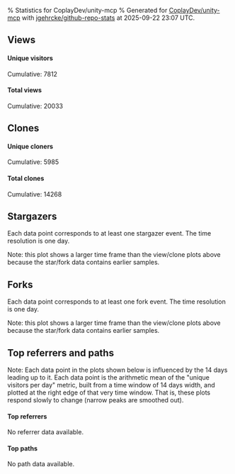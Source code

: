 % Statistics for CoplayDev/unity-mcp
% Generated for [CoplayDev/unity-mcp](https://github.com/CoplayDev/unity-mcp) with [jgehrcke/github-repo-stats](https://github.com/jgehrcke/github-repo-stats) at 2025-09-22 23:07 UTC.


## Views

#### Unique visitors
<div id="chart_views_unique" class="full-width-chart"></div>

Cumulative: 7812

#### Total views
<div id="chart_views_total" class="full-width-chart"></div>

Cumulative: 20033

<div class="pagebreak-for-print"> </div>

## Clones

#### Unique cloners
<div id="chart_clones_unique" class="full-width-chart"></div>

Cumulative: 5985

#### Total clones
<div id="chart_clones_total" class="full-width-chart"></div>

Cumulative: 14268



<div class="pagebreak-for-print"> </div>



## Stargazers

Each data point corresponds to at least one stargazer event.
The time resolution is one day.

<div id="chart_stargazers" class="full-width-chart"></div>


Note: this plot shows a larger time frame than the view/clone plots above because the star/fork data contains earlier samples.



## Forks

Each data point corresponds to at least one fork event.
The time resolution is one day.

<div id="chart_forks" class="full-width-chart"></div>


Note: this plot shows a larger time frame than the view/clone plots above because the star/fork data contains earlier samples.



<div class="pagebreak-for-print"> </div>



## Top referrers and paths


Note: Each data point in the plots shown below is influenced by the 14 days
leading up to it. Each data point is the arithmetic mean of the "unique
visitors per day" metric, built from a time window of 14 days width, and
plotted at the right edge of that very time window. That is, these plots
respond slowly to change (narrow peaks are smoothed out).



#### Top referrers

No referrer data available.



#### Top paths

No path data available.

<script type="text/javascript">
    vegaEmbed('#chart_views_unique', {"$schema": "https://vega.github.io/schema/vega-lite/v4.17.0.json", "config": {"arc": {"fill": "#1b1e23"}, "area": {"fill": "#1b1e23"}, "axisBottom": {"domainColor": "#a9b4c4", "gridColor": "#a9b4c4", "labelColor": "#1b1e23", "labelFont": "relative-mono-11-pitch-pro, Menlo, monospace", "tickColor": "#a9b4c4", "titleColor": "#1b1e23", "titleFont": "relative-mono-11-pitch-pro, Menlo, monospace"}, "axisLeft": {"domainColor": "#a9b4c4", "gridColor": "#a9b4c4", "labelColor": "#1b1e23", "labelFont": "relative-mono-11-pitch-pro, Menlo, monospace", "tickColor": "#a9b4c4", "titleColor": "#1b1e23", "titleFont": "relative-mono-11-pitch-pro, Menlo, monospace"}, "axisX": {"grid": false}, "axisY": {"grid": false, "labelBound": true}, "background": "#FFFFFF", "group": {"fill": "#FFFFFF"}, "header": {"fontWeight": 400, "labelFont": "relative-mono-11-pitch-pro, Menlo, monospace", "titleFont": "relative-mono-11-pitch-pro, Menlo, monospace"}, "legend": {"labelFont": "relative-mono-11-pitch-pro, Menlo, monospace", "symbolSize": 200, "symbolType": "circle", "titleFont": "relative-mono-11-pitch-pro, Menlo, monospace"}, "line": {"color": "#1b1e23", "stroke": "#1b1e23"}, "path": {"stroke": "#1b1e23"}, "point": {"color": "#1b1e23", "cursor": "pointer", "filled": true, "size": 20}, "range": {"category": ["#85a2f7", "#ea9755", "#7eb36a", "#f07071", "#bc85d9", "#e587b6", "#a9b4c4", "#d4c05e", "#64b9c4"]}, "style": {"bar": {"fill": "#1b1e23"}, "text": {"font": "relative-mono-11-pitch-pro, Menlo, monospace", "fontWeight": 400}}, "symbol": {"shape": "circle"}, "title": {"anchor": "start", "font": "relative-mono-11-pitch-pro, Menlo, monospace", "fontWeight": 400}, "trail": {"color": "#1b1e23", "stroke": "#1b1e23"}, "view": {"stroke": null}}, "data": {"name": "data-28a3bf002c5cbffa321d4f4ea71c20ab"}, "datasets": {"data-28a3bf002c5cbffa321d4f4ea71c20ab": [{"time": "2025-08-31T00:00:00+00:00", "views_total": 111, "views_unique": 51}, {"time": "2025-09-01T00:00:00+00:00", "views_total": 978, "views_unique": 398}, {"time": "2025-09-02T00:00:00+00:00", "views_total": 995, "views_unique": 398}, {"time": "2025-09-03T00:00:00+00:00", "views_total": 1326, "views_unique": 395}, {"time": "2025-09-04T00:00:00+00:00", "views_total": 1059, "views_unique": 377}, {"time": "2025-09-05T00:00:00+00:00", "views_total": 970, "views_unique": 388}, {"time": "2025-09-06T00:00:00+00:00", "views_total": 726, "views_unique": 280}, {"time": "2025-09-07T00:00:00+00:00", "views_total": 748, "views_unique": 268}, {"time": "2025-09-08T00:00:00+00:00", "views_total": 1099, "views_unique": 388}, {"time": "2025-09-09T00:00:00+00:00", "views_total": 1092, "views_unique": 367}, {"time": "2025-09-10T00:00:00+00:00", "views_total": 1028, "views_unique": 377}, {"time": "2025-09-11T00:00:00+00:00", "views_total": 961, "views_unique": 358}, {"time": "2025-09-12T00:00:00+00:00", "views_total": 888, "views_unique": 415}, {"time": "2025-09-13T00:00:00+00:00", "views_total": 679, "views_unique": 267}, {"time": "2025-09-14T00:00:00+00:00", "views_total": 693, "views_unique": 279}, {"time": "2025-09-15T00:00:00+00:00", "views_total": 904, "views_unique": 401}, {"time": "2025-09-16T00:00:00+00:00", "views_total": 1026, "views_unique": 410}, {"time": "2025-09-17T00:00:00+00:00", "views_total": 875, "views_unique": 351}, {"time": "2025-09-18T00:00:00+00:00", "views_total": 845, "views_unique": 386}, {"time": "2025-09-19T00:00:00+00:00", "views_total": 817, "views_unique": 374}, {"time": "2025-09-20T00:00:00+00:00", "views_total": 606, "views_unique": 255}, {"time": "2025-09-21T00:00:00+00:00", "views_total": 620, "views_unique": 238}, {"time": "2025-09-22T00:00:00+00:00", "views_total": 987, "views_unique": 391}]}, "encoding": {"tooltip": [{"field": "views_unique", "format": ".1f", "title": "views (u)", "type": "quantitative"}, {"field": "time", "format": "%B %e, %Y", "title": "date", "type": "temporal"}], "x": {"axis": {"labelAngle": 25}, "field": "time", "scale": {"domain": ["2025-08-31", "2025-09-22"]}, "timeUnit": "yearmonthdate", "title": "date", "type": "temporal"}, "y": {"axis": {"values": [1, 10, 50, 100, 500, 1000, 5000, 10000]}, "field": "views_unique", "scale": {"domain": [0, 456.50000000000006], "type": "symlog", "zero": true}, "title": "unique views per day", "type": "quantitative"}}, "height": 200, "mark": {"point": true, "type": "line"}, "padding": 10, "width": "container"}, {"actions": false, "renderer": "svg"}).catch(console.error);
vegaEmbed('#chart_views_total', {"$schema": "https://vega.github.io/schema/vega-lite/v4.17.0.json", "config": {"arc": {"fill": "#1b1e23"}, "area": {"fill": "#1b1e23"}, "axisBottom": {"domainColor": "#a9b4c4", "gridColor": "#a9b4c4", "labelColor": "#1b1e23", "labelFont": "relative-mono-11-pitch-pro, Menlo, monospace", "tickColor": "#a9b4c4", "titleColor": "#1b1e23", "titleFont": "relative-mono-11-pitch-pro, Menlo, monospace"}, "axisLeft": {"domainColor": "#a9b4c4", "gridColor": "#a9b4c4", "labelColor": "#1b1e23", "labelFont": "relative-mono-11-pitch-pro, Menlo, monospace", "tickColor": "#a9b4c4", "titleColor": "#1b1e23", "titleFont": "relative-mono-11-pitch-pro, Menlo, monospace"}, "axisX": {"grid": false}, "axisY": {"grid": false, "labelBound": true}, "background": "#FFFFFF", "group": {"fill": "#FFFFFF"}, "header": {"fontWeight": 400, "labelFont": "relative-mono-11-pitch-pro, Menlo, monospace", "titleFont": "relative-mono-11-pitch-pro, Menlo, monospace"}, "legend": {"labelFont": "relative-mono-11-pitch-pro, Menlo, monospace", "symbolSize": 200, "symbolType": "circle", "titleFont": "relative-mono-11-pitch-pro, Menlo, monospace"}, "line": {"color": "#1b1e23", "stroke": "#1b1e23"}, "path": {"stroke": "#1b1e23"}, "point": {"color": "#1b1e23", "cursor": "pointer", "filled": true, "size": 20}, "range": {"category": ["#85a2f7", "#ea9755", "#7eb36a", "#f07071", "#bc85d9", "#e587b6", "#a9b4c4", "#d4c05e", "#64b9c4"]}, "style": {"bar": {"fill": "#1b1e23"}, "text": {"font": "relative-mono-11-pitch-pro, Menlo, monospace", "fontWeight": 400}}, "symbol": {"shape": "circle"}, "title": {"anchor": "start", "font": "relative-mono-11-pitch-pro, Menlo, monospace", "fontWeight": 400}, "trail": {"color": "#1b1e23", "stroke": "#1b1e23"}, "view": {"stroke": null}}, "data": {"name": "data-28a3bf002c5cbffa321d4f4ea71c20ab"}, "datasets": {"data-28a3bf002c5cbffa321d4f4ea71c20ab": [{"time": "2025-08-31T00:00:00+00:00", "views_total": 111, "views_unique": 51}, {"time": "2025-09-01T00:00:00+00:00", "views_total": 978, "views_unique": 398}, {"time": "2025-09-02T00:00:00+00:00", "views_total": 995, "views_unique": 398}, {"time": "2025-09-03T00:00:00+00:00", "views_total": 1326, "views_unique": 395}, {"time": "2025-09-04T00:00:00+00:00", "views_total": 1059, "views_unique": 377}, {"time": "2025-09-05T00:00:00+00:00", "views_total": 970, "views_unique": 388}, {"time": "2025-09-06T00:00:00+00:00", "views_total": 726, "views_unique": 280}, {"time": "2025-09-07T00:00:00+00:00", "views_total": 748, "views_unique": 268}, {"time": "2025-09-08T00:00:00+00:00", "views_total": 1099, "views_unique": 388}, {"time": "2025-09-09T00:00:00+00:00", "views_total": 1092, "views_unique": 367}, {"time": "2025-09-10T00:00:00+00:00", "views_total": 1028, "views_unique": 377}, {"time": "2025-09-11T00:00:00+00:00", "views_total": 961, "views_unique": 358}, {"time": "2025-09-12T00:00:00+00:00", "views_total": 888, "views_unique": 415}, {"time": "2025-09-13T00:00:00+00:00", "views_total": 679, "views_unique": 267}, {"time": "2025-09-14T00:00:00+00:00", "views_total": 693, "views_unique": 279}, {"time": "2025-09-15T00:00:00+00:00", "views_total": 904, "views_unique": 401}, {"time": "2025-09-16T00:00:00+00:00", "views_total": 1026, "views_unique": 410}, {"time": "2025-09-17T00:00:00+00:00", "views_total": 875, "views_unique": 351}, {"time": "2025-09-18T00:00:00+00:00", "views_total": 845, "views_unique": 386}, {"time": "2025-09-19T00:00:00+00:00", "views_total": 817, "views_unique": 374}, {"time": "2025-09-20T00:00:00+00:00", "views_total": 606, "views_unique": 255}, {"time": "2025-09-21T00:00:00+00:00", "views_total": 620, "views_unique": 238}, {"time": "2025-09-22T00:00:00+00:00", "views_total": 987, "views_unique": 391}]}, "encoding": {"tooltip": [{"field": "views_total", "format": ".1f", "title": "views (t)", "type": "quantitative"}, {"field": "time", "format": "%B %e, %Y", "title": "date", "type": "temporal"}], "x": {"axis": {"labelAngle": 25}, "field": "time", "scale": {"domain": ["2025-08-31", "2025-09-22"]}, "timeUnit": "yearmonthdate", "title": "date", "type": "temporal"}, "y": {"axis": {"values": [1, 10, 50, 100, 500, 1000, 5000, 10000]}, "field": "views_total", "scale": {"domain": [0, 1458.6000000000001], "type": "symlog", "zero": true}, "title": "total views per day", "type": "quantitative"}}, "height": 200, "mark": {"point": true, "type": "line"}, "padding": 10, "width": "container"}, {"actions": false, "renderer": "svg"}).catch(console.error);
vegaEmbed('#chart_clones_unique', {"$schema": "https://vega.github.io/schema/vega-lite/v4.17.0.json", "config": {"arc": {"fill": "#1b1e23"}, "area": {"fill": "#1b1e23"}, "axisBottom": {"domainColor": "#a9b4c4", "gridColor": "#a9b4c4", "labelColor": "#1b1e23", "labelFont": "relative-mono-11-pitch-pro, Menlo, monospace", "tickColor": "#a9b4c4", "titleColor": "#1b1e23", "titleFont": "relative-mono-11-pitch-pro, Menlo, monospace"}, "axisLeft": {"domainColor": "#a9b4c4", "gridColor": "#a9b4c4", "labelColor": "#1b1e23", "labelFont": "relative-mono-11-pitch-pro, Menlo, monospace", "tickColor": "#a9b4c4", "titleColor": "#1b1e23", "titleFont": "relative-mono-11-pitch-pro, Menlo, monospace"}, "axisX": {"grid": false}, "axisY": {"grid": false, "labelBound": true}, "background": "#FFFFFF", "group": {"fill": "#FFFFFF"}, "header": {"fontWeight": 400, "labelFont": "relative-mono-11-pitch-pro, Menlo, monospace", "titleFont": "relative-mono-11-pitch-pro, Menlo, monospace"}, "legend": {"labelFont": "relative-mono-11-pitch-pro, Menlo, monospace", "symbolSize": 200, "symbolType": "circle", "titleFont": "relative-mono-11-pitch-pro, Menlo, monospace"}, "line": {"color": "#1b1e23", "stroke": "#1b1e23"}, "path": {"stroke": "#1b1e23"}, "point": {"color": "#1b1e23", "cursor": "pointer", "filled": true, "size": 20}, "range": {"category": ["#85a2f7", "#ea9755", "#7eb36a", "#f07071", "#bc85d9", "#e587b6", "#a9b4c4", "#d4c05e", "#64b9c4"]}, "style": {"bar": {"fill": "#1b1e23"}, "text": {"font": "relative-mono-11-pitch-pro, Menlo, monospace", "fontWeight": 400}}, "symbol": {"shape": "circle"}, "title": {"anchor": "start", "font": "relative-mono-11-pitch-pro, Menlo, monospace", "fontWeight": 400}, "trail": {"color": "#1b1e23", "stroke": "#1b1e23"}, "view": {"stroke": null}}, "data": {"name": "data-5b4fe473a86019560586e54593cd1408"}, "datasets": {"data-5b4fe473a86019560586e54593cd1408": [{"clones_total": 80, "clones_unique": 38, "time": "2025-08-31T00:00:00+00:00"}, {"clones_total": 706, "clones_unique": 287, "time": "2025-09-01T00:00:00+00:00"}, {"clones_total": 861, "clones_unique": 317, "time": "2025-09-02T00:00:00+00:00"}, {"clones_total": 794, "clones_unique": 320, "time": "2025-09-03T00:00:00+00:00"}, {"clones_total": 759, "clones_unique": 290, "time": "2025-09-04T00:00:00+00:00"}, {"clones_total": 770, "clones_unique": 304, "time": "2025-09-05T00:00:00+00:00"}, {"clones_total": 396, "clones_unique": 198, "time": "2025-09-06T00:00:00+00:00"}, {"clones_total": 425, "clones_unique": 203, "time": "2025-09-07T00:00:00+00:00"}, {"clones_total": 765, "clones_unique": 306, "time": "2025-09-08T00:00:00+00:00"}, {"clones_total": 906, "clones_unique": 292, "time": "2025-09-09T00:00:00+00:00"}, {"clones_total": 810, "clones_unique": 303, "time": "2025-09-10T00:00:00+00:00"}, {"clones_total": 669, "clones_unique": 323, "time": "2025-09-11T00:00:00+00:00"}, {"clones_total": 735, "clones_unique": 323, "time": "2025-09-12T00:00:00+00:00"}, {"clones_total": 363, "clones_unique": 162, "time": "2025-09-13T00:00:00+00:00"}, {"clones_total": 451, "clones_unique": 238, "time": "2025-09-14T00:00:00+00:00"}, {"clones_total": 576, "clones_unique": 287, "time": "2025-09-15T00:00:00+00:00"}, {"clones_total": 700, "clones_unique": 306, "time": "2025-09-16T00:00:00+00:00"}, {"clones_total": 708, "clones_unique": 284, "time": "2025-09-17T00:00:00+00:00"}, {"clones_total": 626, "clones_unique": 271, "time": "2025-09-18T00:00:00+00:00"}, {"clones_total": 601, "clones_unique": 250, "time": "2025-09-19T00:00:00+00:00"}, {"clones_total": 379, "clones_unique": 182, "time": "2025-09-20T00:00:00+00:00"}, {"clones_total": 518, "clones_unique": 189, "time": "2025-09-21T00:00:00+00:00"}, {"clones_total": 670, "clones_unique": 312, "time": "2025-09-22T00:00:00+00:00"}]}, "encoding": {"tooltip": [{"field": "clones_unique", "format": ".1f", "title": "clones (u)", "type": "quantitative"}, {"field": "time", "format": "%B %e, %Y", "title": "date", "type": "temporal"}], "x": {"axis": {"labelAngle": 25}, "field": "time", "scale": {"domain": ["2025-08-31", "2025-09-22"]}, "timeUnit": "yearmonthdate", "title": "date", "type": "temporal"}, "y": {"axis": {"values": [1, 10, 50, 100, 500, 1000, 5000, 10000]}, "field": "clones_unique", "scale": {"domain": [0, 355.3], "type": "symlog", "zero": true}, "title": "unique clones per day", "type": "quantitative"}}, "height": 200, "mark": {"point": true, "type": "line"}, "padding": 10, "width": "container"}, {"actions": false, "renderer": "svg"}).catch(console.error);
vegaEmbed('#chart_clones_total', {"$schema": "https://vega.github.io/schema/vega-lite/v4.17.0.json", "config": {"arc": {"fill": "#1b1e23"}, "area": {"fill": "#1b1e23"}, "axisBottom": {"domainColor": "#a9b4c4", "gridColor": "#a9b4c4", "labelColor": "#1b1e23", "labelFont": "relative-mono-11-pitch-pro, Menlo, monospace", "tickColor": "#a9b4c4", "titleColor": "#1b1e23", "titleFont": "relative-mono-11-pitch-pro, Menlo, monospace"}, "axisLeft": {"domainColor": "#a9b4c4", "gridColor": "#a9b4c4", "labelColor": "#1b1e23", "labelFont": "relative-mono-11-pitch-pro, Menlo, monospace", "tickColor": "#a9b4c4", "titleColor": "#1b1e23", "titleFont": "relative-mono-11-pitch-pro, Menlo, monospace"}, "axisX": {"grid": false}, "axisY": {"grid": false, "labelBound": true}, "background": "#FFFFFF", "group": {"fill": "#FFFFFF"}, "header": {"fontWeight": 400, "labelFont": "relative-mono-11-pitch-pro, Menlo, monospace", "titleFont": "relative-mono-11-pitch-pro, Menlo, monospace"}, "legend": {"labelFont": "relative-mono-11-pitch-pro, Menlo, monospace", "symbolSize": 200, "symbolType": "circle", "titleFont": "relative-mono-11-pitch-pro, Menlo, monospace"}, "line": {"color": "#1b1e23", "stroke": "#1b1e23"}, "path": {"stroke": "#1b1e23"}, "point": {"color": "#1b1e23", "cursor": "pointer", "filled": true, "size": 20}, "range": {"category": ["#85a2f7", "#ea9755", "#7eb36a", "#f07071", "#bc85d9", "#e587b6", "#a9b4c4", "#d4c05e", "#64b9c4"]}, "style": {"bar": {"fill": "#1b1e23"}, "text": {"font": "relative-mono-11-pitch-pro, Menlo, monospace", "fontWeight": 400}}, "symbol": {"shape": "circle"}, "title": {"anchor": "start", "font": "relative-mono-11-pitch-pro, Menlo, monospace", "fontWeight": 400}, "trail": {"color": "#1b1e23", "stroke": "#1b1e23"}, "view": {"stroke": null}}, "data": {"name": "data-5b4fe473a86019560586e54593cd1408"}, "datasets": {"data-5b4fe473a86019560586e54593cd1408": [{"clones_total": 80, "clones_unique": 38, "time": "2025-08-31T00:00:00+00:00"}, {"clones_total": 706, "clones_unique": 287, "time": "2025-09-01T00:00:00+00:00"}, {"clones_total": 861, "clones_unique": 317, "time": "2025-09-02T00:00:00+00:00"}, {"clones_total": 794, "clones_unique": 320, "time": "2025-09-03T00:00:00+00:00"}, {"clones_total": 759, "clones_unique": 290, "time": "2025-09-04T00:00:00+00:00"}, {"clones_total": 770, "clones_unique": 304, "time": "2025-09-05T00:00:00+00:00"}, {"clones_total": 396, "clones_unique": 198, "time": "2025-09-06T00:00:00+00:00"}, {"clones_total": 425, "clones_unique": 203, "time": "2025-09-07T00:00:00+00:00"}, {"clones_total": 765, "clones_unique": 306, "time": "2025-09-08T00:00:00+00:00"}, {"clones_total": 906, "clones_unique": 292, "time": "2025-09-09T00:00:00+00:00"}, {"clones_total": 810, "clones_unique": 303, "time": "2025-09-10T00:00:00+00:00"}, {"clones_total": 669, "clones_unique": 323, "time": "2025-09-11T00:00:00+00:00"}, {"clones_total": 735, "clones_unique": 323, "time": "2025-09-12T00:00:00+00:00"}, {"clones_total": 363, "clones_unique": 162, "time": "2025-09-13T00:00:00+00:00"}, {"clones_total": 451, "clones_unique": 238, "time": "2025-09-14T00:00:00+00:00"}, {"clones_total": 576, "clones_unique": 287, "time": "2025-09-15T00:00:00+00:00"}, {"clones_total": 700, "clones_unique": 306, "time": "2025-09-16T00:00:00+00:00"}, {"clones_total": 708, "clones_unique": 284, "time": "2025-09-17T00:00:00+00:00"}, {"clones_total": 626, "clones_unique": 271, "time": "2025-09-18T00:00:00+00:00"}, {"clones_total": 601, "clones_unique": 250, "time": "2025-09-19T00:00:00+00:00"}, {"clones_total": 379, "clones_unique": 182, "time": "2025-09-20T00:00:00+00:00"}, {"clones_total": 518, "clones_unique": 189, "time": "2025-09-21T00:00:00+00:00"}, {"clones_total": 670, "clones_unique": 312, "time": "2025-09-22T00:00:00+00:00"}]}, "encoding": {"tooltip": [{"field": "clones_total", "format": ".1f", "title": "clones (t)", "type": "quantitative"}, {"field": "time", "format": "%B %e, %Y", "title": "date", "type": "temporal"}], "x": {"axis": {"labelAngle": 25}, "field": "time", "scale": {"domain": ["2025-08-31", "2025-09-22"]}, "timeUnit": "yearmonthdate", "title": "date", "type": "temporal"}, "y": {"axis": {"values": [1, 10, 50, 100, 500, 1000, 5000, 10000]}, "field": "clones_total", "scale": {"domain": [0, 996.6000000000001], "type": "symlog", "zero": true}, "title": "total clones per day", "type": "quantitative"}}, "height": 200, "mark": {"point": true, "type": "line"}, "padding": 10, "width": "container"}, {"actions": false, "renderer": "svg"}).catch(console.error);
vegaEmbed('#chart_stargazers', {"$schema": "https://vega.github.io/schema/vega-lite/v4.17.0.json", "config": {"arc": {"fill": "#1b1e23"}, "area": {"fill": "#1b1e23"}, "axisBottom": {"domainColor": "#a9b4c4", "gridColor": "#a9b4c4", "labelColor": "#1b1e23", "labelFont": "relative-mono-11-pitch-pro, Menlo, monospace", "tickColor": "#a9b4c4", "titleColor": "#1b1e23", "titleFont": "relative-mono-11-pitch-pro, Menlo, monospace"}, "axisLeft": {"domainColor": "#a9b4c4", "gridColor": "#a9b4c4", "labelColor": "#1b1e23", "labelFont": "relative-mono-11-pitch-pro, Menlo, monospace", "tickColor": "#a9b4c4", "titleColor": "#1b1e23", "titleFont": "relative-mono-11-pitch-pro, Menlo, monospace"}, "axisX": {"grid": false}, "axisY": {"grid": false}, "background": "#FFFFFF", "group": {"fill": "#FFFFFF"}, "header": {"fontWeight": 400, "labelFont": "relative-mono-11-pitch-pro, Menlo, monospace", "titleFont": "relative-mono-11-pitch-pro, Menlo, monospace"}, "legend": {"labelFont": "relative-mono-11-pitch-pro, Menlo, monospace", "symbolSize": 200, "symbolType": "circle", "titleFont": "relative-mono-11-pitch-pro, Menlo, monospace"}, "line": {"color": "#1b1e23", "stroke": "#1b1e23"}, "path": {"stroke": "#1b1e23"}, "point": {"color": "#1b1e23", "cursor": "pointer", "filled": true, "size": 50}, "range": {"category": ["#85a2f7", "#ea9755", "#7eb36a", "#f07071", "#bc85d9", "#e587b6", "#a9b4c4", "#d4c05e", "#64b9c4"]}, "style": {"bar": {"fill": "#1b1e23"}, "text": {"font": "relative-mono-11-pitch-pro, Menlo, monospace", "fontWeight": 400}}, "symbol": {"shape": "circle"}, "title": {"anchor": "start", "font": "relative-mono-11-pitch-pro, Menlo, monospace", "fontWeight": 400}, "trail": {"color": "#1b1e23", "stroke": "#1b1e23"}, "view": {"stroke": null}}, "data": {"name": "data-11fe33d3ed95795811dfdc7c65455a36"}, "datasets": {"data-11fe33d3ed95795811dfdc7c65455a36": [{"stars_cumulative": 402, "time": "2025-03-18T00:00:00+00:00"}, {"stars_cumulative": 699, "time": "2025-03-19T21:00:00+00:00"}, {"stars_cumulative": 801, "time": "2025-03-21T18:00:00+00:00"}, {"stars_cumulative": 918, "time": "2025-03-23T15:00:00+00:00"}, {"stars_cumulative": 1008, "time": "2025-03-25T12:00:00+00:00"}, {"stars_cumulative": 1070, "time": "2025-03-27T09:00:00+00:00"}, {"stars_cumulative": 1119, "time": "2025-03-29T06:00:00+00:00"}, {"stars_cumulative": 1176, "time": "2025-03-31T03:00:00+00:00"}, {"stars_cumulative": 1236, "time": "2025-04-02T00:00:00+00:00"}, {"stars_cumulative": 1283, "time": "2025-04-03T21:00:00+00:00"}, {"stars_cumulative": 1342, "time": "2025-04-05T18:00:00+00:00"}, {"stars_cumulative": 1400, "time": "2025-04-07T15:00:00+00:00"}, {"stars_cumulative": 1451, "time": "2025-04-09T12:00:00+00:00"}, {"stars_cumulative": 1492, "time": "2025-04-11T09:00:00+00:00"}, {"stars_cumulative": 1524, "time": "2025-04-13T06:00:00+00:00"}, {"stars_cumulative": 1569, "time": "2025-04-15T03:00:00+00:00"}, {"stars_cumulative": 1615, "time": "2025-04-17T00:00:00+00:00"}, {"stars_cumulative": 1648, "time": "2025-04-18T21:00:00+00:00"}, {"stars_cumulative": 1693, "time": "2025-04-20T18:00:00+00:00"}, {"stars_cumulative": 1731, "time": "2025-04-22T15:00:00+00:00"}, {"stars_cumulative": 1767, "time": "2025-04-24T12:00:00+00:00"}, {"stars_cumulative": 1791, "time": "2025-04-26T09:00:00+00:00"}, {"stars_cumulative": 1810, "time": "2025-04-28T06:00:00+00:00"}, {"stars_cumulative": 1830, "time": "2025-04-30T03:00:00+00:00"}, {"stars_cumulative": 1839, "time": "2025-05-02T00:00:00+00:00"}, {"stars_cumulative": 1857, "time": "2025-05-03T21:00:00+00:00"}, {"stars_cumulative": 1886, "time": "2025-05-05T18:00:00+00:00"}, {"stars_cumulative": 1907, "time": "2025-05-07T15:00:00+00:00"}, {"stars_cumulative": 1915, "time": "2025-05-09T12:00:00+00:00"}, {"stars_cumulative": 1931, "time": "2025-05-11T09:00:00+00:00"}, {"stars_cumulative": 1949, "time": "2025-05-13T06:00:00+00:00"}, {"stars_cumulative": 1964, "time": "2025-05-15T03:00:00+00:00"}, {"stars_cumulative": 1972, "time": "2025-05-17T00:00:00+00:00"}, {"stars_cumulative": 1988, "time": "2025-05-18T21:00:00+00:00"}, {"stars_cumulative": 1995, "time": "2025-05-20T18:00:00+00:00"}, {"stars_cumulative": 2016, "time": "2025-05-22T15:00:00+00:00"}, {"stars_cumulative": 2026, "time": "2025-05-24T12:00:00+00:00"}, {"stars_cumulative": 2044, "time": "2025-05-26T09:00:00+00:00"}, {"stars_cumulative": 2060, "time": "2025-05-28T06:00:00+00:00"}, {"stars_cumulative": 2074, "time": "2025-05-30T03:00:00+00:00"}, {"stars_cumulative": 2094, "time": "2025-06-01T00:00:00+00:00"}, {"stars_cumulative": 2112, "time": "2025-06-02T21:00:00+00:00"}, {"stars_cumulative": 2123, "time": "2025-06-04T18:00:00+00:00"}, {"stars_cumulative": 2139, "time": "2025-06-06T15:00:00+00:00"}, {"stars_cumulative": 2158, "time": "2025-06-08T12:00:00+00:00"}, {"stars_cumulative": 2176, "time": "2025-06-10T09:00:00+00:00"}, {"stars_cumulative": 2191, "time": "2025-06-12T06:00:00+00:00"}, {"stars_cumulative": 2201, "time": "2025-06-14T03:00:00+00:00"}, {"stars_cumulative": 2223, "time": "2025-06-16T00:00:00+00:00"}, {"stars_cumulative": 2242, "time": "2025-06-17T21:00:00+00:00"}, {"stars_cumulative": 2256, "time": "2025-06-19T18:00:00+00:00"}, {"stars_cumulative": 2274, "time": "2025-06-21T15:00:00+00:00"}, {"stars_cumulative": 2286, "time": "2025-06-23T12:00:00+00:00"}, {"stars_cumulative": 2298, "time": "2025-06-25T09:00:00+00:00"}, {"stars_cumulative": 2316, "time": "2025-06-27T06:00:00+00:00"}, {"stars_cumulative": 2327, "time": "2025-06-29T03:00:00+00:00"}, {"stars_cumulative": 2343, "time": "2025-07-01T00:00:00+00:00"}, {"stars_cumulative": 2360, "time": "2025-07-02T21:00:00+00:00"}, {"stars_cumulative": 2374, "time": "2025-07-04T18:00:00+00:00"}, {"stars_cumulative": 2391, "time": "2025-07-06T15:00:00+00:00"}, {"stars_cumulative": 2414, "time": "2025-07-08T12:00:00+00:00"}, {"stars_cumulative": 2428, "time": "2025-07-10T09:00:00+00:00"}, {"stars_cumulative": 2447, "time": "2025-07-12T06:00:00+00:00"}, {"stars_cumulative": 2470, "time": "2025-07-14T03:00:00+00:00"}, {"stars_cumulative": 2492, "time": "2025-07-16T00:00:00+00:00"}, {"stars_cumulative": 2514, "time": "2025-07-17T21:00:00+00:00"}, {"stars_cumulative": 2535, "time": "2025-07-19T18:00:00+00:00"}, {"stars_cumulative": 2543, "time": "2025-07-21T15:00:00+00:00"}, {"stars_cumulative": 2560, "time": "2025-07-23T12:00:00+00:00"}, {"stars_cumulative": 2580, "time": "2025-07-25T09:00:00+00:00"}, {"stars_cumulative": 2599, "time": "2025-07-27T06:00:00+00:00"}, {"stars_cumulative": 2630, "time": "2025-07-29T03:00:00+00:00"}, {"stars_cumulative": 2651, "time": "2025-07-31T00:00:00+00:00"}, {"stars_cumulative": 2673, "time": "2025-08-01T21:00:00+00:00"}, {"stars_cumulative": 2696, "time": "2025-08-03T18:00:00+00:00"}, {"stars_cumulative": 2718, "time": "2025-08-05T15:00:00+00:00"}, {"stars_cumulative": 2735, "time": "2025-08-07T12:00:00+00:00"}, {"stars_cumulative": 2752, "time": "2025-08-09T09:00:00+00:00"}, {"stars_cumulative": 2778, "time": "2025-08-11T06:00:00+00:00"}, {"stars_cumulative": 2808, "time": "2025-08-13T03:00:00+00:00"}, {"stars_cumulative": 2846, "time": "2025-08-15T00:00:00+00:00"}, {"stars_cumulative": 2880, "time": "2025-08-16T21:00:00+00:00"}, {"stars_cumulative": 2910, "time": "2025-08-18T18:00:00+00:00"}, {"stars_cumulative": 2934, "time": "2025-08-20T15:00:00+00:00"}, {"stars_cumulative": 2946, "time": "2025-08-22T12:00:00+00:00"}, {"stars_cumulative": 2964, "time": "2025-08-24T09:00:00+00:00"}, {"stars_cumulative": 2989, "time": "2025-08-26T06:00:00+00:00"}, {"stars_cumulative": 3008, "time": "2025-08-28T03:00:00+00:00"}, {"stars_cumulative": 3025, "time": "2025-08-30T00:00:00+00:00"}, {"stars_cumulative": 3046, "time": "2025-08-31T21:00:00+00:00"}, {"stars_cumulative": 3067, "time": "2025-09-02T18:00:00+00:00"}, {"stars_cumulative": 3082, "time": "2025-09-04T15:00:00+00:00"}, {"stars_cumulative": 3098, "time": "2025-09-06T12:00:00+00:00"}, {"stars_cumulative": 3123, "time": "2025-09-08T09:00:00+00:00"}, {"stars_cumulative": 3136, "time": "2025-09-10T06:00:00+00:00"}, {"stars_cumulative": 3146, "time": "2025-09-12T03:00:00+00:00"}, {"stars_cumulative": 3162, "time": "2025-09-14T00:00:00+00:00"}, {"stars_cumulative": 3179, "time": "2025-09-15T21:00:00+00:00"}, {"stars_cumulative": 3203, "time": "2025-09-17T18:00:00+00:00"}, {"stars_cumulative": 3210, "time": "2025-09-19T15:00:00+00:00"}, {"stars_cumulative": 3231, "time": "2025-09-21T12:00:00+00:00"}]}, "encoding": {"tooltip": [{"field": "stars_cumulative", "format": "d", "title": "stars", "type": "quantitative"}, {"field": "time", "format": "%B %e, %Y", "title": "date", "type": "temporal"}], "x": {"axis": {"labelAngle": 25}, "field": "time", "scale": {"domain": ["2025-03-18", "2025-09-22"]}, "timeUnit": "yearmonthdate", "title": "date", "type": "temporal"}, "y": {"field": "stars_cumulative", "scale": {"domain": [0, 3554.1000000000004], "zero": true}, "title": "stargazer count (cumulative)", "type": "quantitative"}}, "height": 300, "mark": {"point": true, "type": "line"}, "padding": 10, "width": "container"}, {"actions": false, "renderer": "svg"}).catch(console.error);
vegaEmbed('#chart_forks', {"$schema": "https://vega.github.io/schema/vega-lite/v4.17.0.json", "config": {"arc": {"fill": "#1b1e23"}, "area": {"fill": "#1b1e23"}, "axisBottom": {"domainColor": "#a9b4c4", "gridColor": "#a9b4c4", "labelColor": "#1b1e23", "labelFont": "relative-mono-11-pitch-pro, Menlo, monospace", "tickColor": "#a9b4c4", "titleColor": "#1b1e23", "titleFont": "relative-mono-11-pitch-pro, Menlo, monospace"}, "axisLeft": {"domainColor": "#a9b4c4", "gridColor": "#a9b4c4", "labelColor": "#1b1e23", "labelFont": "relative-mono-11-pitch-pro, Menlo, monospace", "tickColor": "#a9b4c4", "titleColor": "#1b1e23", "titleFont": "relative-mono-11-pitch-pro, Menlo, monospace"}, "axisX": {"grid": false}, "axisY": {"grid": false}, "background": "#FFFFFF", "group": {"fill": "#FFFFFF"}, "header": {"fontWeight": 400, "labelFont": "relative-mono-11-pitch-pro, Menlo, monospace", "titleFont": "relative-mono-11-pitch-pro, Menlo, monospace"}, "legend": {"labelFont": "relative-mono-11-pitch-pro, Menlo, monospace", "symbolSize": 200, "symbolType": "circle", "titleFont": "relative-mono-11-pitch-pro, Menlo, monospace"}, "line": {"color": "#1b1e23", "stroke": "#1b1e23"}, "path": {"stroke": "#1b1e23"}, "point": {"color": "#1b1e23", "cursor": "pointer", "filled": true, "size": 50}, "range": {"category": ["#85a2f7", "#ea9755", "#7eb36a", "#f07071", "#bc85d9", "#e587b6", "#a9b4c4", "#d4c05e", "#64b9c4"]}, "style": {"bar": {"fill": "#1b1e23"}, "text": {"font": "relative-mono-11-pitch-pro, Menlo, monospace", "fontWeight": 400}}, "symbol": {"shape": "circle"}, "title": {"anchor": "start", "font": "relative-mono-11-pitch-pro, Menlo, monospace", "fontWeight": 400}, "trail": {"color": "#1b1e23", "stroke": "#1b1e23"}, "view": {"stroke": null}}, "data": {"name": "data-8face913b8dc56f4106aa1c677f6b331"}, "datasets": {"data-8face913b8dc56f4106aa1c677f6b331": [{"forks_cumulative": 56.0, "time": "2025-03-18T00:00:00+00:00"}, {"forks_cumulative": 86.0, "time": "2025-03-19T21:00:00+00:00"}, {"forks_cumulative": 96.0, "time": "2025-03-21T18:00:00+00:00"}, {"forks_cumulative": 111.0, "time": "2025-03-23T15:00:00+00:00"}, {"forks_cumulative": 126.0, "time": "2025-03-25T12:00:00+00:00"}, {"forks_cumulative": 133.0, "time": "2025-03-27T09:00:00+00:00"}, {"forks_cumulative": 140.0, "time": "2025-03-29T06:00:00+00:00"}, {"forks_cumulative": 157.0, "time": "2025-03-31T03:00:00+00:00"}, {"forks_cumulative": 168.0, "time": "2025-04-02T00:00:00+00:00"}, {"forks_cumulative": 175.0, "time": "2025-04-03T21:00:00+00:00"}, {"forks_cumulative": 181.0, "time": "2025-04-05T18:00:00+00:00"}, {"forks_cumulative": 188.0, "time": "2025-04-07T15:00:00+00:00"}, {"forks_cumulative": 196.0, "time": "2025-04-09T12:00:00+00:00"}, {"forks_cumulative": 200.0, "time": "2025-04-11T09:00:00+00:00"}, {"forks_cumulative": 205.0, "time": "2025-04-13T06:00:00+00:00"}, {"forks_cumulative": 210.0, "time": "2025-04-15T03:00:00+00:00"}, {"forks_cumulative": 219.0, "time": "2025-04-17T00:00:00+00:00"}, {"forks_cumulative": 224.0, "time": "2025-04-18T21:00:00+00:00"}, {"forks_cumulative": 230.0, "time": "2025-04-20T18:00:00+00:00"}, {"forks_cumulative": 235.0, "time": "2025-04-22T15:00:00+00:00"}, {"forks_cumulative": 237.0, "time": "2025-04-24T12:00:00+00:00"}, {"forks_cumulative": 238.0, "time": "2025-04-26T09:00:00+00:00"}, {"forks_cumulative": 244.0, "time": "2025-04-28T06:00:00+00:00"}, {"forks_cumulative": 246.0, "time": "2025-04-30T03:00:00+00:00"}, {"forks_cumulative": 249.0, "time": "2025-05-02T00:00:00+00:00"}, {"forks_cumulative": 251.0, "time": "2025-05-03T21:00:00+00:00"}, {"forks_cumulative": 252.0, "time": "2025-05-05T18:00:00+00:00"}, {"forks_cumulative": 258.0, "time": "2025-05-07T15:00:00+00:00"}, {"forks_cumulative": 260.0, "time": "2025-05-09T12:00:00+00:00"}, {"forks_cumulative": 265.0, "time": "2025-05-11T09:00:00+00:00"}, {"forks_cumulative": 267.0, "time": "2025-05-15T03:00:00+00:00"}, {"forks_cumulative": 269.0, "time": "2025-05-17T00:00:00+00:00"}, {"forks_cumulative": 270.0, "time": "2025-05-18T21:00:00+00:00"}, {"forks_cumulative": 274.0, "time": "2025-05-20T18:00:00+00:00"}, {"forks_cumulative": 276.0, "time": "2025-05-22T15:00:00+00:00"}, {"forks_cumulative": 279.0, "time": "2025-05-24T12:00:00+00:00"}, {"forks_cumulative": 282.0, "time": "2025-05-26T09:00:00+00:00"}, {"forks_cumulative": 283.0, "time": "2025-05-28T06:00:00+00:00"}, {"forks_cumulative": 285.0, "time": "2025-06-01T00:00:00+00:00"}, {"forks_cumulative": 287.0, "time": "2025-06-02T21:00:00+00:00"}, {"forks_cumulative": 288.0, "time": "2025-06-04T18:00:00+00:00"}, {"forks_cumulative": 289.0, "time": "2025-06-06T15:00:00+00:00"}, {"forks_cumulative": 291.0, "time": "2025-06-10T09:00:00+00:00"}, {"forks_cumulative": 292.0, "time": "2025-06-12T06:00:00+00:00"}, {"forks_cumulative": 294.0, "time": "2025-06-14T03:00:00+00:00"}, {"forks_cumulative": 295.0, "time": "2025-06-16T00:00:00+00:00"}, {"forks_cumulative": 298.0, "time": "2025-06-17T21:00:00+00:00"}, {"forks_cumulative": 300.0, "time": "2025-06-19T18:00:00+00:00"}, {"forks_cumulative": 304.0, "time": "2025-06-21T15:00:00+00:00"}, {"forks_cumulative": 305.0, "time": "2025-06-23T12:00:00+00:00"}, {"forks_cumulative": 306.0, "time": "2025-06-25T09:00:00+00:00"}, {"forks_cumulative": 310.0, "time": "2025-06-27T06:00:00+00:00"}, {"forks_cumulative": 315.0, "time": "2025-07-01T00:00:00+00:00"}, {"forks_cumulative": 317.0, "time": "2025-07-02T21:00:00+00:00"}, {"forks_cumulative": 323.0, "time": "2025-07-06T15:00:00+00:00"}, {"forks_cumulative": 324.0, "time": "2025-07-08T12:00:00+00:00"}, {"forks_cumulative": 326.0, "time": "2025-07-10T09:00:00+00:00"}, {"forks_cumulative": 330.0, "time": "2025-07-12T06:00:00+00:00"}, {"forks_cumulative": 331.0, "time": "2025-07-14T03:00:00+00:00"}, {"forks_cumulative": 333.0, "time": "2025-07-16T00:00:00+00:00"}, {"forks_cumulative": 337.0, "time": "2025-07-17T21:00:00+00:00"}, {"forks_cumulative": 340.0, "time": "2025-07-19T18:00:00+00:00"}, {"forks_cumulative": 341.0, "time": "2025-07-21T15:00:00+00:00"}, {"forks_cumulative": 343.0, "time": "2025-07-23T12:00:00+00:00"}, {"forks_cumulative": 346.0, "time": "2025-07-25T09:00:00+00:00"}, {"forks_cumulative": 351.0, "time": "2025-07-27T06:00:00+00:00"}, {"forks_cumulative": 354.0, "time": "2025-07-31T00:00:00+00:00"}, {"forks_cumulative": 358.0, "time": "2025-08-01T21:00:00+00:00"}, {"forks_cumulative": 359.0, "time": "2025-08-03T18:00:00+00:00"}, {"forks_cumulative": 360.0, "time": "2025-08-05T15:00:00+00:00"}, {"forks_cumulative": 362.0, "time": "2025-08-09T09:00:00+00:00"}, {"forks_cumulative": 363.0, "time": "2025-08-11T06:00:00+00:00"}, {"forks_cumulative": 368.0, "time": "2025-08-13T03:00:00+00:00"}, {"forks_cumulative": 374.0, "time": "2025-08-15T00:00:00+00:00"}, {"forks_cumulative": 375.0, "time": "2025-08-16T21:00:00+00:00"}, {"forks_cumulative": 376.0, "time": "2025-08-18T18:00:00+00:00"}, {"forks_cumulative": 379.0, "time": "2025-08-20T15:00:00+00:00"}, {"forks_cumulative": 381.0, "time": "2025-08-22T12:00:00+00:00"}, {"forks_cumulative": 382.0, "time": "2025-08-24T09:00:00+00:00"}, {"forks_cumulative": 383.0, "time": "2025-08-26T06:00:00+00:00"}, {"forks_cumulative": 386.0, "time": "2025-08-28T03:00:00+00:00"}, {"forks_cumulative": 388.0, "time": "2025-08-30T00:00:00+00:00"}, {"forks_cumulative": 390.0, "time": "2025-08-31T21:00:00+00:00"}, {"forks_cumulative": 394.0, "time": "2025-09-02T18:00:00+00:00"}, {"forks_cumulative": 395.0, "time": "2025-09-04T15:00:00+00:00"}, {"forks_cumulative": 399.0, "time": "2025-09-06T12:00:00+00:00"}, {"forks_cumulative": 403.0, "time": "2025-09-08T09:00:00+00:00"}, {"forks_cumulative": 404.0, "time": "2025-09-10T06:00:00+00:00"}, {"forks_cumulative": 407.0, "time": "2025-09-12T03:00:00+00:00"}, {"forks_cumulative": 408.0, "time": "2025-09-14T00:00:00+00:00"}, {"forks_cumulative": 411.0, "time": "2025-09-15T21:00:00+00:00"}, {"forks_cumulative": 414.0, "time": "2025-09-17T18:00:00+00:00"}, {"forks_cumulative": 415.0, "time": "2025-09-19T15:00:00+00:00"}, {"forks_cumulative": 420.0, "time": "2025-09-21T12:00:00+00:00"}]}, "encoding": {"tooltip": [{"field": "forks_cumulative", "format": "d", "title": "forks", "type": "quantitative"}, {"field": "time", "format": "%B %e, %Y", "title": "date", "type": "temporal"}], "x": {"axis": {"labelAngle": 25}, "field": "time", "scale": {"domain": ["2025-03-18", "2025-09-22"]}, "timeUnit": "yearmonthdate", "title": "date", "type": "temporal"}, "y": {"field": "forks_cumulative", "scale": {"domain": [0, 462.00000000000006], "zero": true}, "title": "fork count (cumulative)", "type": "quantitative"}}, "height": 300, "mark": {"point": true, "type": "line"}, "padding": 10, "width": "container"}, {"actions": false, "renderer": "svg"}).catch(console.error);
    </script>